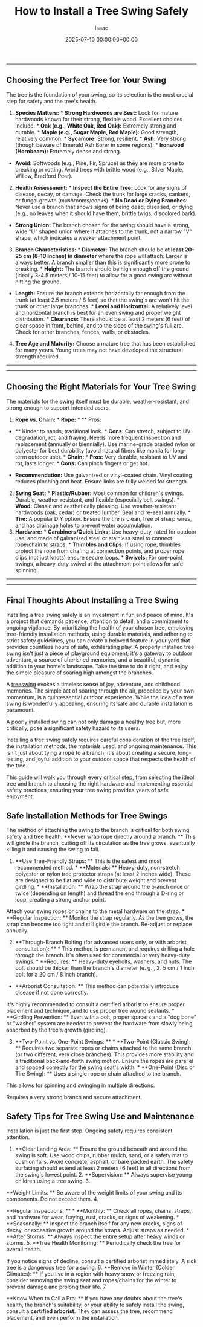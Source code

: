 ﻿---
title: How to Install a Tree Swing Safely
description: A tree swing evokes a timeless sense of joy, adventure, and childhood memories. The simple act of soaring through the air, propelled by your own momentum, is...
slug: /how-to-install-a-tree-swing-safely/
date: 2025-07-10 00:00:00+00:00
lastmod: 2025-07-10 00:00:00+03:00
author: Isaac
categories:

- Guides

- Home Improvement
tags:

- guides

- tree

- swing
layout: post
---
---

## Choosing the Perfect Tree for Your Swing
The tree is the foundation of your swing, so its selection is the most crucial step for safety and the tree's health.
1. **Species Matters:** * **Strong Hardwoods are Best:** Look for mature hardwoods known for their strong, flexible wood. Excellent choices include: * **Oak (e.g., White Oak, Red Oak):** Extremely strong and durable. * **Maple (e.g., Sugar Maple, Red Maple):** Good strength, relatively common. * **Sycamore:** Strong, resilient. * **Ash:** Very strong (though beware of Emerald Ash Borer in some regions). * **Ironwood (Hornbeam):** Extremely dense and strong.

* **Avoid:** Softwoods (e.g., Pine, Fir, Spruce) as they are more prone to breaking or rotting. Avoid trees with brittle wood (e.g., Silver Maple, Willow, Bradford Pear).
2. **Health Assessment:** * **Inspect the Entire Tree:** Look for any signs of disease, decay, or damage. Check the trunk for large cracks, cankers, or fungal growth (mushrooms/conks). * **No Dead or Dying Branches:** Never use a branch that shows signs of being dead, diseased, or dying (e.g., no leaves when it should have them, brittle twigs, discolored bark).

* **Strong Union:** The branch chosen for the swing should have a strong, wide "U" shaped union where it attaches to the trunk, not a narrow "V" shape, which indicates a weaker attachment point.
3. **Branch Characteristics:** * **Diameter:** The branch should be **at least 20-25 cm (8-10 inches) in diameter** where the rope will attach. Larger is always better. A branch smaller than this is significantly more prone to breaking. * **Height:** The branch should be high enough off the ground (ideally 3-4.5 meters / 10-15 feet) to allow for a good swing arc without hitting the ground.

* **Length:** Ensure the branch extends horizontally far enough from the trunk (at least 2.5 meters / 8 feet) so that the swing's arc won't hit the trunk or other large branches. * **Level and Horizontal:** A relatively level and horizontal branch is best for an even swing and proper weight distribution. * **Clearance:** There should be at least 2 meters (6 feet) of clear space in front, behind, and to the sides of the swing's full arc. Check for other branches, fences, walls, or obstacles.
4.  **Tree Age and Maturity:** Choose a mature tree that has been established for many years. Young trees may not have developed the structural strength required.
---
---

## Choosing the Right Materials for Your Tree Swing
The materials for the swing itself must be durable, weather-resistant, and strong enough to support intended users.
1. **Rope vs. Chain:** * **Rope:** * **
Pros:

- ** Kinder to hands, traditional look. * **Cons:** Can stretch, subject to UV degradation, rot, and fraying. Needs more frequent inspection and replacement (annually or biennially). Use marine-grade braided nylon or polyester for best durability (avoid natural fibers like manila for long-term outdoor use). * **Chain:** * **Pros:** Very durable, resistant to UV and rot, lasts longer. * **Cons:** Can pinch fingers or get hot.

* **Recommendation:** Use galvanized or vinyl-coated chain. Vinyl coating reduces pinching and heat. Ensure links are fully welded for strength.
2.  **Swing Seat:** * **Plastic/Rubber:** Most common for children's swings. Durable, weather-resistant, and flexible (especially belt swings). * **Wood:** Classic and aesthetically pleasing. Use weather-resistant hardwoods (oak, cedar) or treated lumber. Seal and re-seal annually. * **Tire:** A popular DIY option. Ensure the tire is clean, free of sharp wires, and has drainage holes to prevent water accumulation.
3.  **Hardware:** * **Carabiners/Quick Links:** Use heavy-duty, rated for outdoor use, and made of galvanized steel or stainless steel to connect rope/chain to straps. * **Thimbles and Clips:** If using rope, thimbles protect the rope from chafing at connection points, and proper rope clips (not just knots) ensure secure loops. * **Swivels:** For one-point swings, a heavy-duty swivel at the attachment point allows for safe spinning.
---
---

## Final Thoughts About Installing a Tree Swing
Installing a tree swing safely is an investment in fun and peace of mind. It's a project that demands patience, attention to detail, and a commitment to ongoing vigilance. By prioritizing the health of your chosen tree, employing tree-friendly installation methods, using durable materials, and adhering to strict safety guidelines, you can create a beloved feature in your yard that provides countless hours of safe, exhilarating play.
A properly installed tree swing isn't just a piece of playground equipment; it's a gateway to outdoor adventure, a source of cherished memories, and a beautiful, dynamic addition to your home's landscape. Take the time to do it right, and enjoy the simple pleasure of soaring high amongst the branches.

A [tree](https://pestpolicy.com/10-trees-to-grow-in-containers/)[swing](https://pestpolicy.com/best-swing-set-for-older-kids/) evokes a timeless sense of joy, adventure, and childhood memories. The simple act of soaring through the air, propelled by your own momentum, is a quintessential outdoor experience. While the idea of a tree swing is wonderfully appealing, ensuring its safe and durable installation is paramount.

A poorly installed swing can not only damage a healthy tree but, more critically, pose a significant safety hazard to its users.

Installing a tree swing safely requires careful consideration of the tree itself, the installation methods, the materials used, and ongoing maintenance. This isn't just about tying a rope to a branch; it's about creating a secure, long-lasting, and joyful addition to your outdoor space that respects the health of the tree.

This guide will walk you through every critical step, from selecting the ideal tree and branch to choosing the right hardware and implementing essential safety practices, ensuring your tree swing provides years of safe enjoyment.

##  Safe Installation Methods for Tree Swings

The method of attaching the swing to the branch is critical for both swing safety and tree health. **Never wrap rope directly around a branch. ** This will girdle the branch, cutting off its circulation as the tree grows, eventually killing it and causing the swing to fail.

1. **Use Tree-Friendly Straps: ** This is the safest and most recommended method. * **Materials: ** Heavy-duty, non-stretch polyester or nylon tree protector straps (at least 2 inches wide). These are designed to be flat and wide to distribute weight and prevent girdling. * **Installation: ** Wrap the strap around the branch once or twice (depending on length) and thread the end through a D-ring or loop, creating a strong anchor point.

Attach your swing ropes or chains to the metal hardware on the strap. * **Regular Inspection: ** Monitor the strap regularly. As the tree grows, the strap can become too tight and still girdle the branch. Re-adjust or replace annually.

2. **Through-Branch Bolting (for advanced users only, or with arborist consultation): ** * This method is permanent and requires drilling a hole *through* the branch. It's often used for commercial or very heavy-duty swings. * **Requires: ** Heavy-duty eyebolts, washers, and nuts. The bolt should be thicker than the branch's diameter (e. g. , 2. 5 cm / 1 inch bolt for a 20 cm / 8 inch branch).

* **Arborist Consultation: ** This method can potentially introduce disease if not done correctly.

It's highly recommended to consult a certified arborist to ensure proper placement and technique, and to use proper tree wound sealants. * **Girdling Prevention: ** Even with a bolt, proper spacers and a "dog bone" or "washer" system are needed to prevent the hardware from slowly being absorbed by the tree's growth (girdling).

3. **Two-Point vs. One-Point Swings: ** * **Two-Point (Classic Swing): ** Requires two separate ropes or chains attached to the same branch (or two different, very close branches). This provides more stability and a traditional back-and-forth swing motion. Ensure the ropes are parallel and spaced correctly for the swing seat's width. * **One-Point (Disc or Tire Swing): ** Uses a single rope or chain attached to the branch.

This allows for spinning and swinging in multiple directions.

Requires a very strong branch and secure attachment.

##  Safety Tips for Tree Swing Use and Maintenance

Installation is just the first step. Ongoing safety requires consistent attention.

1. **Clear Landing Area: ** Ensure the ground beneath and around the swing is soft. Use wood chips, rubber mulch, sand, or a safety mat to cushion falls. Avoid concrete, asphalt, or bare packed earth. The safety surfacing should extend at least 2 meters (6 feet) in all directions from the swing's lowest point. 2. **Supervision: ** Always supervise young children using a tree swing. 3.

**Weight Limits: ** Be aware of the weight limits of your swing and its components. Do not exceed them. 4.

**Regular Inspections: ** * **Monthly: ** Check all ropes, chains, straps, and hardware for wear, fraying, rust, cracks, or signs of weakening. * **Seasonally: ** Inspect the branch itself for any new cracks, signs of decay, or excessive growth around the straps. Adjust straps as needed. * **After Storms: ** Always inspect the entire setup after heavy winds or storms. 5. **Tree Health Monitoring: ** Periodically check the tree for overall health.

If you notice signs of decline, consult a certified arborist immediately. A sick tree is a dangerous tree for a swing. 6. **Remove in Winter (Colder Climates): ** If you live in a region with heavy snow or freezing rain, consider removing the swing seat and ropes/chains for the winter to prevent damage and prolong their life. 7.

**Know When to Call a Pro: ** If you have any doubts about the tree's health, the branch's suitability, or your ability to safely install the swing, consult a **certified arborist**. They can assess the tree, recommend placement, and even perform the installation.
